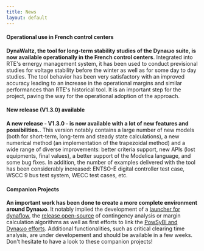 ```yaml
---
title: News
layout: default
---
```

<!--
    Except where otherwise noted, content in this website is Copyright (c)
    2015-2020, RTE (http://www.rte-france.com) and licensed under a
    CC-BY-4.0 (https://creativecommons.org/licenses/by/4.0/)
    license. All rights reserved.
-->
<a name="OperationalUse"></a>

#### Operational use in French control centers

**DynaWaltz, the tool for long-term stability studies of the Dyna&omega;o suite, is now available operationally in the French control centers**. Integrated into RTE's ernergy management system, it has been used to conduct previsional studies for voltage stability before the winter as well as for some day to day studies. The tool behavior has been very satisfactory with an improved accuracy leading to an increase in the operational margins and similar performances than RTE's historical tool. It is an important step for the project, paving the way for the operational adoption of the approach.

<a name="V1.3.0Release"></a>

#### New release (V1.3.0) available

**A new release - V1.3.0 - is now available with a lot of new features and possibilities.**. This version notably contains a large number of new models (both for short-term, long-term and steady state calculations), a new numerical method (an implementation of the trapezoidal method) and a wide range of diverse improvements: better criteria support, new APIs (lost equipments, final values), a better support of the Modelica language, and some bug fixes. In addition, the number of examples delivered with the tool has been considerably increased: ENTSO-E digital controller test case, WSCC 9 bus test system, WECC test cases, etc. 

<a name="Features"></a>

#### Companion Projects

**An important work has been done to create a more complete environment around Dyna&omega;o**. It notably implied the development of a [launcher for dynaflow](https://github.com/dynawo/dynaflow-launcher), the [release open-source](https://github.com/dynawo/dynawo-algorithms) of contingency analysis or margin calculation algorithms as well as first efforts to link the [PowSyBl and Dyna&omega;o efforts](https://github.com/powsybl/powsybl-dynawo). Additional functionalities, such as critical clearing time analysis, are under developement and should be available in a few weeks. Don't hesitate to have a look to these companion projects!
